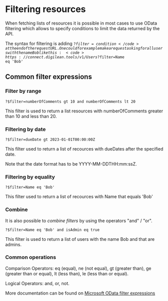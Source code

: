 # Filtering resources

  When fetching lists of resources it is possible in most cases to use OData
  filtering which allows to specify conditions to limit the data returned by the
  API.

  The syntax for filtering is adding <code>?$filter={condition}</code> at the
  end of the request URL. One could for example make a request asking for all
  users with the name Bob like this:
  <code>https://connect.digilean.tools/v1/Users?$filter=Name eq 'Bob'&nbsp;</code>
  
## Common filter expressions

### Filter by range

`?$filter=numberOfComments gt 10 and numberOfComments lt 20`

  This filter is used to return a list resources with numberOfComments greater
  than 10 and less than 20.

### Filtering by date

`?$filter=dueDate gt 2023-01-01T00:00:00Z`

  This filter used to return a list of recources with dueDates after the
  specified date.&nbsp;

Note that the date format has to be YYYY-MM-DDTHH:mm:ssZ.

### Filtering by equality

`?$filter=Name eq 'Bob'`

  This filter used to return a list of recources with Name that equals 'Bob'

### Combine

  It is also possible to *combine filters* by using the operators
  "and" / "or".

`?$filter=Name eq 'Bob' and isAdmin eq true`

  This filter is used to return a list of users with the name Bob and that are
  admins.

### Common operations

  Comparison Operators: eq (equal), ne (not equal), gt (greater than), ge
  (greater than or equal), lt (less than), le (less than or equal).

Logical Operators: and, or, not.

  More documentation can be found on
  <a href="https://learn.microsoft.com/en-us/dynamics365/business-central/dev-itpro/webservices/use-filter-expressions-in-odata-uris"
    target="_blank">
    Microsoft OData filter expressions
  </a>
